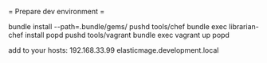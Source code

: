 
= Prepare dev environment =

bundle install --path=.bundle/gems/
pushd tools/chef
bundle exec librarian-chef install
popd
pushd tools/vagrant
bundle exec vagrant up
popd

add to your hosts:
192.168.33.99 elasticmage.development.local

